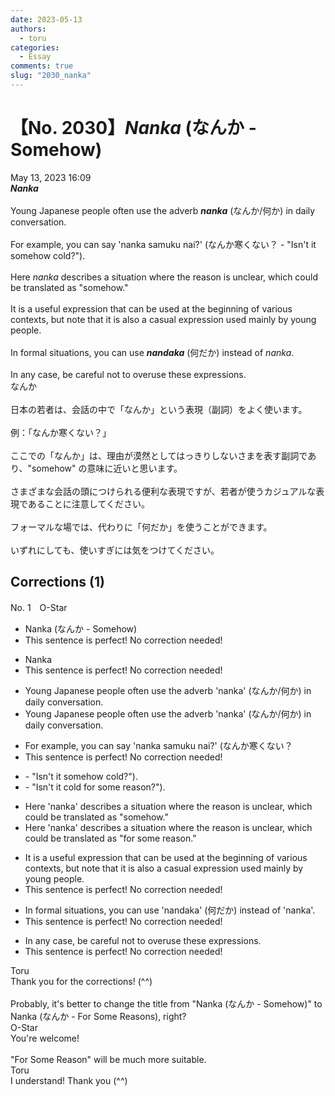 ```yaml
---
date: 2023-05-13
authors:
  - toru
categories:
  - Essay
comments: true
slug: "2030_nanka"
---
```


# 【No. 2030】<strong><em>Nanka</strong></em> (なんか - Somehow)
<div class="date">May 13, 2023 16:09</div>
<div id="post"><div id="body_show_ori">
<strong><em>Nanka</strong></em><br/><br/>Young Japanese people often use the adverb <strong><em>nanka</em></strong> (なんか/何か) in daily conversation.<br/><br/>For example, you can say 'nanka samuku nai?' (なんか寒くない？ - "Isn't it somehow cold?").<br/><br/>Here <em>nanka</em> describes a situation where the reason is unclear, which could be translated as "somehow."<br/><br/>It is a useful expression that can be used at the beginning of various contexts, but note that it is also a casual expression used mainly by young people.<br/><br/>In formal situations, you can use <strong><em>nandaka</em></strong> (何だか) instead of <em>nanka</em>.<br/><br/>In any case, be careful not to overuse these expressions.
</div></div>

<!-- more -->

<div id="post_ja"><div id="body_show_mo">
なんか<br/><br/>日本の若者は、会話の中で「なんか」という表現（副詞）をよく使います。<br/><br/>例：「なんか寒くない？」<br/><br/>ここでの「なんか」は、理由が漠然としてはっきりしないさまを表す副詞であり、"somehow" の意味に近いと思います。<br/><br/>さまざまな会話の頭につけられる便利な表現ですが、若者が使うカジュアルな表現であることに注意してください。<br/><br/>フォーマルな場では、代わりに「何だか」を使うことができます。<br/><br/>いずれにしても、使いすぎには気をつけてください。
</div></div>

## Corrections (1)
<div id="block"><div class="first_name"> No. 1　<span class="just_name">O-Star</span></div><div id="block2">
<ul class="correction_field">
<li class="incorrect">Nanka (なんか - Somehow)</li>
<li class="corrected perfect">This sentence is perfect! No correction needed!</li>
</ul>
<ul class="correction_field">
<li class="incorrect">Nanka</li>
<li class="corrected perfect">This sentence is perfect! No correction needed!</li>
</ul>
<ul class="correction_field">
<li class="incorrect">Young Japanese people often use the adverb 'nanka' (なんか/何か) in daily conversation.</li>
<li class="corrected correct">
Young Japanese <span class="f_gray">people</span> often use the adverb 'nanka' (なんか/何か) in daily conversation.
</li>
</ul>
<ul class="correction_field">
<li class="incorrect">For example, you can say 'nanka samuku nai?' (なんか寒くない？</li>
<li class="corrected perfect">This sentence is perfect! No correction needed!</li>
</ul>
<ul class="correction_field">
<li class="incorrect">- "Isn't it somehow cold?").</li>
<li class="corrected correct">
- "Isn't it <span class="f_bold">cold for some reason</span>?").
</li>
</ul>
<ul class="correction_field">
<li class="incorrect">Here 'nanka' describes a situation where the reason is unclear, which could be translated as "somehow."</li>
<li class="corrected correct">
Here 'nanka' describes a situation where the reason is unclear, which could be translated as<span class="f_bold"> "for some reason."</span>
</li>
</ul>
<ul class="correction_field">
<li class="incorrect">It is a useful expression that can be used at the beginning of various contexts, but note that it is also a casual expression used mainly by young people.</li>
<li class="corrected perfect">This sentence is perfect! No correction needed!</li>
</ul>
<ul class="correction_field">
<li class="incorrect">In formal situations, you can use 'nandaka' (何だか) instead of 'nanka'.</li>
<li class="corrected perfect">This sentence is perfect! No correction needed!</li>
</ul>
<ul class="correction_field">
<li class="incorrect">In any case, be careful not to overuse these expressions.</li>
<li class="corrected perfect">This sentence is perfect! No correction needed!</li>
</ul>
</div><div class="name"><span class="just_name">Toru</span><br>
Thank you for the corrections! (^^)<br/><br/>Probably, it's better to change the title from "Nanka (なんか - Somehow)" to Nanka (なんか - For Some Reasons), right?
</div>
<div class="name"><span class="just_name">O-Star</span><br>
You're welcome!<br/><br/>"For Some Reason" will be much more suitable.
</div>
<div class="name"><span class="just_name">Toru</span><br>
I understand! Thank you (^^)
</div>
</div>
